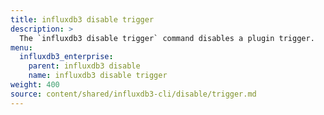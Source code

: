 ```yaml
---
title: influxdb3 disable trigger
description: >
  The `influxdb3 disable trigger` command disables a plugin trigger.
menu:
  influxdb3_enterprise:
    parent: influxdb3 disable
    name: influxdb3 disable trigger
weight: 400
source: content/shared/influxdb3-cli/disable/trigger.md
---
```


<!--
The content of this file is at content/shared/influxdb3-cli/disable/trigger.md
-->
